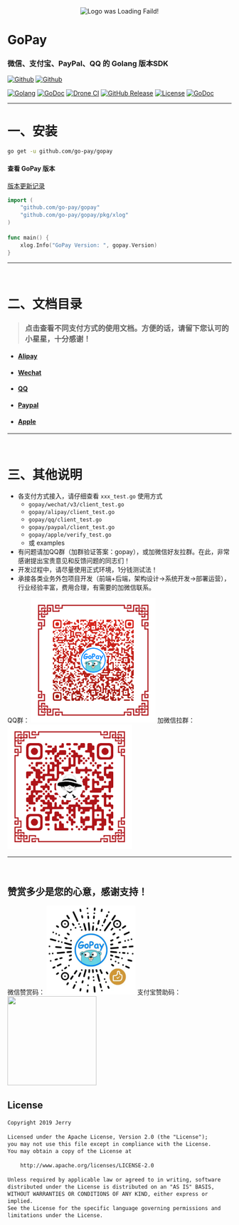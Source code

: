 <div align=center><img width="240" height="240" alt="Logo was Loading Faild!" src="https://raw.githubusercontent.com/go-pay/gopay/main/logo.png"/></div>

# GoPay

### 微信、支付宝、PayPal、QQ 的 Golang 版本SDK

[![Github](https://img.shields.io/github/followers/iGoogle-ink?label=Follow&style=social)](https://github.com/iGoogle-ink)
[![Github](https://img.shields.io/github/forks/go-pay/gopay?label=Fork&style=social)](https://github.com/go-pay/gopay/fork)

[![Golang](https://img.shields.io/badge/golang-1.17-brightgreen.svg)](https://golang.google.cn)
[![GoDoc](https://img.shields.io/badge/doc-pkg.go.dev-informational.svg)](https://pkg.go.dev/github.com/go-pay/gopay)
[![Drone CI](https://cloud.drone.io/api/badges/go-pay/gopay/status.svg)](https://cloud.drone.io/go-pay/gopay)
[![GitHub Release](https://img.shields.io/github/v/release/go-pay/gopay)](https://github.com/go-pay/gopay/releases)
[![License](https://img.shields.io/github/license/go-pay/gopay)](https://www.apache.org/licenses/LICENSE-2.0)
[![GoDoc](https://tokei.rs/b1/github.com/go-pay/gopay)](https://github.com/go-pay/gopay)

---

# 一、安装

```bash
go get -u github.com/go-pay/gopay
```

#### 查看 GoPay 版本

  [版本更新记录](https://github.com/go-pay/gopay/blob/main/release_note.txt)

```go
import (
    "github.com/go-pay/gopay"
    "github.com/go-pay/gopay/pkg/xlog"
)

func main() {
    xlog.Info("GoPay Version: ", gopay.Version)
}
```

---

<br>

# 二、文档目录

> ### 点击查看不同支付方式的使用文档。方便的话，请留下您认可的小星星，十分感谢！

* #### [Alipay](https://github.com/go-pay/gopay/blob/main/doc/alipay.md)
* #### [Wechat](https://github.com/go-pay/gopay/blob/main/doc/wechat_v3.md)
* #### [QQ](https://github.com/go-pay/gopay/blob/main/doc/qq.md)
* #### [Paypal](https://github.com/go-pay/gopay/blob/main/doc/paypal.md)
* #### [Apple](https://github.com/go-pay/gopay/blob/main/doc/apple.md)

---

<br>

# 三、其他说明

* 各支付方式接入，请仔细查看 `xxx_test.go` 使用方式
    * `gopay/wechat/v3/client_test.go`
    * `gopay/alipay/client_test.go`
    * `gopay/qq/client_test.go`
    * `gopay/paypal/client_test.go`
    * `gopay/apple/verify_test.go`
    * 或 examples
* 有问题请加QQ群（加群验证答案：gopay），或加微信好友拉群。在此，非常感谢提出宝贵意见和反馈问题的同志们！
* 开发过程中，请尽量使用正式环境，1分钱测试法！
* 承接各类业务外包项目开发（前端+后端，架构设计->系统开发->部署运营），行业经验丰富，费用合理，有需要的加微信联系。

QQ群：
<img width="280" height="280" src="https://raw.githubusercontent.com/go-pay/gopay/main/qq_gopay.png"/>
加微信拉群：
<img width="280" height="280" src="https://raw.githubusercontent.com/go-pay/gopay/main/wechat_jerry.png"/>

---

<br>

## 赞赏多少是您的心意，感谢支持！

微信赞赏码： <img width="200" height="200" src="https://raw.githubusercontent.com/go-pay/gopay/main/zanshang.png"/>
支付宝赞助码： <img width="200" height="200" src="https://raw.githubusercontent.com/go-pay/gopay/main/zanshang_zfb.png"/>

## License

```
Copyright 2019 Jerry

Licensed under the Apache License, Version 2.0 (the "License");
you may not use this file except in compliance with the License.
You may obtain a copy of the License at

    http://www.apache.org/licenses/LICENSE-2.0

Unless required by applicable law or agreed to in writing, software
distributed under the License is distributed on an "AS IS" BASIS,
WITHOUT WARRANTIES OR CONDITIONS OF ANY KIND, either express or implied.
See the License for the specific language governing permissions and
limitations under the License.
```
